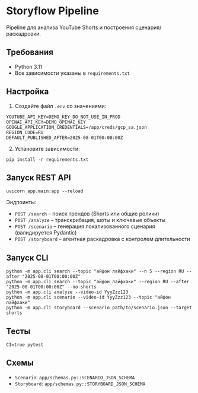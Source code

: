 # Storyflow Pipeline

Pipeline для анализа YouTube Shorts и построения сценария/раскадровки.

## Требования

- Python 3.11
- Все зависимости указаны в `requirements.txt`

## Настройка

1. Создайте файл `.env` со значениями:
```
YOUTUBE_API_KEY=DEMO_KEY_DO_NOT_USE_IN_PROD
OPENAI_API_KEY=DEMO_OPENAI_KEY
GOOGLE_APPLICATION_CREDENTIALS=/app/creds/gcp_sa.json
REGION_CODE=RU
DEFAULT_PUBLISHED_AFTER=2025-08-01T00:00:00Z
```
2. Установите зависимости:
```
pip install -r requirements.txt
```

## Запуск REST API
```
uvicorn app.main:app --reload
```
Эндпоинты:
- `POST /search` – поиск трендов (Shorts или общие ролики)
- `POST /analyze` – транскрибация, шоты и ключевые объекты
- `POST /scenario` – генерация локализованного сценария (валидируется Pydantic)
- `POST /storyboard` – агентная раскадровка с контролем длительности

## Запуск CLI
```
python -m app.cli search --topic "айфон лайфхаки" --n 5 --region RU --after "2025-08-01T00:00:00Z"
python -m app.cli search --topic "айфон лайфхаки" --region RU --after "2025-08-01T00:00:00Z" --no-shorts
python -m app.cli analyze --video-id YyyZzz123
python -m app.cli scenario --video-id YyyZzz123 --topic "айфон лайфхаки"
python -m app.cli storyboard --scenario path/to/scenario.json --target shorts
```

## Тесты
```
CI=true pytest
```

## Схемы

- `Scenario`: `app/schemas.py::SCENARIO_JSON_SCHEMA`
- `Storyboard`: `app/schemas.py::STORYBOARD_JSON_SCHEMA`
